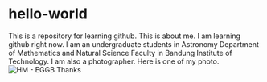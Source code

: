 # hello-world
This is a repository for learning github.
This is about me.
I am learning github right now.
I am an undergraduate students in Astronomy Department of Mathematics and Natural Science Faculty in Bandung Institute of Technology.
I am also a photographer. Here is one of my photo.
![HM - EGGB](https://user-images.githubusercontent.com/73515771/155329915-ce53c198-7472-4e7d-ba2c-98fd50af540e.jpg)
Thanks
